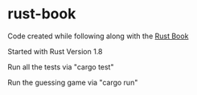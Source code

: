 # rust-book

Code created while following along with the [Rust Book](https://doc.rust-lang.org/book/README.html)

Started with Rust Version 1.8

Run all the tests via "cargo test"

Run the guessing game via "cargo run"


